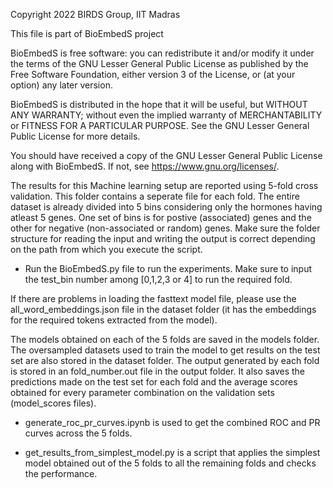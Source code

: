 Copyright 2022 BIRDS Group, IIT Madras

This file is part of BioEmbedS project

BioEmbedS is free software: you can redistribute it and/or modify it under the terms of the GNU Lesser General Public License as published by the Free Software Foundation, either version 3 of the License, or (at your option) any later version.

BioEmbedS is distributed in the hope that it will be useful,
but WITHOUT ANY WARRANTY; without even the implied warranty of
MERCHANTABILITY or FITNESS FOR A PARTICULAR PURPOSE.  See the
GNU Lesser General Public License for more details.

You should have received a copy of the GNU Lesser General Public License along with BioEmbedS.  If not, see <https://www.gnu.org/licenses/>.


The results for this Machine learning setup are reported using 5-fold cross validation. This folder contains a seperate file for each fold.
The entire dataset is already divided into 5 bins considering only the hormones having atleast 5 genes. One set of bins is for postive (associated) genes and the other for negative (non-associated or random) genes. Make sure the folder structure for reading the input and writing the output is correct depending on the path from which you execute the script.

- Run the BioEmbedS.py file to run the experiments. Make sure to input the test_bin number among [0,1,2,3 or 4] to run the required fold. 

If there are problems in loading the fasttext model file, please use the all_word_embeddings.json file in the dataset folder (it has the embeddings for the required tokens extracted from the model).

The models obtained on each of the 5 folds are saved in the models folder.
The oversampled datasets used to train the model to get results on the test set are also stored in the dataset folder.
The output generated by each fold is stored in an fold_number.out file in the output folder. It also saves the predictions made on the test set for each fold and the average scores obtained for every parameter combination on the validation sets (model_scores files).

- generate_roc_pr_curves.ipynb is used to get the combined ROC and PR curves across the 5 folds.

- get_results_from_simplest_model.py is a script that applies the simplest model obtained out of the 5 folds to all the remaining folds and checks the performance.
